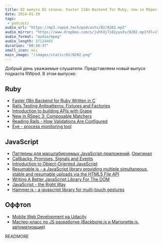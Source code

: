 ```yaml
---
title: 02 выпуск 02 сезона. Faster I18n Backend for Ruby, new in RSpec 3, Eye, Resumable.js, Hammer.js и прочее
date: 2014-01-20
tags:
 - podcasts
audio_url: "https://mp3.rwpod.tech/podcasts/02/0202.mp3"
audio_mirror: "https://www.dropbox.com/s/juhh3j7i8iyyo3v/0202.mp3?dl=1"
audio_format: "audio/mpeg"
audio_length: 37124465
duration: "00:38:37"
small_icon: mic
main_image: "/images/static/02/0202.png"
---
```


Добрый день уважаемые слушатели. Представляем новый выпуск подкаста RWpod. В этом выпуске:

## Ruby

 - [Faster I18n Backend for Ruby Written in C](http://instructure.github.io/blog/2014/01/07/faster-ruby-i18n-backend-written-in-c/)
 - [Rails Testing Antipatterns: Fixtures and Factories](https://semaphoreapp.com/blog/2014/01/14/rails-testing-antipatterns-fixtures-and-factories.html)
 - [Introduction to building APIs with Grape](http://codetunes.com/2014/introduction-to-building-apis-with-grape/)
 - [New in RSpec 3: Composable Matchers](http://myronmars.to/n/dev-blog/2014/01/new-in-rspec-3-composable-matchers)
 - [Reading Rails - How Validations Are Configured](http://monkeyandcrow.com/blog/reading_rails_validations/)
 - [Eye - process monitoring tool](https://github.com/kostya/eye)

## JavaScript

 - [Паттерны для масштабируемых JavaScript-приложений](http://largescalejs.ru/). [Оригинал](http://addyosmani.com/largescalejavascript/)
 - [Callbacks, Promises, Signals and Events](http://blog.millermedeiros.com/callbacks-promises-signals-and-events/)
 - [Introduction to Object-Oriented JavaScript](https://developer.mozilla.org/en-US/docs/Web/JavaScript/Introduction_to_Object-Oriented_JavaScript)
 - [Resumable.js - a JavaScript library providing multiple simultaneous, stable and resumable uploads via the HTML5 File API](http://resumablejs.com/)
 - [Writing A Better JavaScript Library For The DOM](http://www.responsivejavascript.com/)
 - [JavaScript - the Right Way](http://jstherightway.org/)
 - [Hammer.js - a javascript library for multi-touch gestures](http://eightmedia.github.io/hammer.js/)

## Оффтоп

 - [Mobile Web Development на Udacity](https://www.udacity.com/course/cs256)
 - [Мастер-класс по JS разработке (Backbone.js и Marionette.js, автоматизация)](http://www.smartme.com.ua/workshops/razrabotka-veb-prilozheniy-s-ispolzovaniem-coffeescript-i-backbonejs-0)

READMORE

